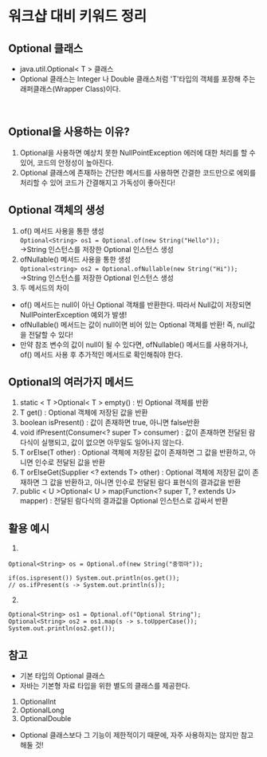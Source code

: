 # 워크샵 대비 키워드 정리
## Optional 클래스
- java.util.Optional< T > 클래스
- Optional 클래스는 Integer 나 Double 클래스처럼 'T'타입의 객체를 포장해 주는 래퍼클래스(Wrapper Class)이다.
<br>

## Optional을 사용하는 이유?
1. Optional을 사용하면 예상치 못한 NullPointException 에러에 대한 처리를 할 수 있어, 코드의 안정성이 높아진다.
2. Optional 클래스에 존재하는 간단한 메서드를 사용하면 간결한 코드만으로 에외를 처리할 수 있어 코드가 간결해지고 가독성이 좋아진다!

## Optional 객체의 생성
1. of() 메서드 사용을 통한 생성<br>
`Optional<String> os1 = Optional.of(new String("Hello"));`<br>
->String 인스턴스를 저장한 Optional 인스턴스 생성
2. ofNullable() 메서드 사용을 통한 생성<br>
`Optional<string> os2 = Optional.ofNullable(new String("Hi"));`<br>
->String 인스턴스를 저장한 Optional 인스턴스 생성
3. 두 메서드의 차이
- of() 메서드는 null이 아닌 Optional 객채를 반환한다. 따라서 Null값이 저장되면 NullPointerException 예외가 발생!
- ofNullable() 메서드는 값이 null이면 비어 있는 Optional 객체를 반환! 즉, null값을 전달할 수 있다!
- 만약 참조 변수의 값이 null이 될 수 있다면, ofNullable() 메서드를 사용하거나, of() 메서드 사용 후 추가적인 메서드로 확인해줘야 한다.<br>

## Optional의 여러가지 메서드
1. static < T >Optional< T > empty() : 빈 Optional 객체를 반환
2. T get() : Optional 객체에 저장된 값을 반환
3. boolean isPresent() : 값이 존재하면 true, 아니면 false반환
4. void ifPresent(Consumer<? super T> consumer) : 값이 존재하면 전달된 람다식이 실행되고, 값이 없으면 아무일도 일어나지 않는다.
5. T orElse(T other) : Optional 객체에 저장된 값이 존재하면 그 값을 반환하고, 아니면 인수로 전달된 값을 반환
6. T orElseGet(Supplier <? extends T> other) : Optional 객체에 저장된 값이 존재하면 그 값을 반환하고, 아니면 인수로 전달된 람다 표현식의 결과값을 반환
7. public < U >Optional< U > map(Function<? super T, ? extends U> mapper) : 전달된 람다식의 결과값을 Optional 인스턴스로 감싸서 반환

## 활용 예시
1. 
```
Optional<String> os = Optional.of(new String("중꺾마"));

if(os.ispresent()) System.out.println(os.get());
// os.ifPresent(s -> System.out.println(s));
```
2.
```
Optional<String> os1 = Optional.of("Optional String");
Optional<String> os2 = os1.map(s -> s.toUpperCase());
System.out.println(os2.get());
```

## 참고
- 기본 타입의 Optional 클래스
- 자바는 기본형 자료 타입을 위한 별도의 클래스를 제공한다.
1. OptionalInt
2. OptionalLong
3. OptionalDouble
- Optional 클래스보다 그 기능이 제한적이기 때문에, 자주 사용하지는 않지만 참고해둘 것!